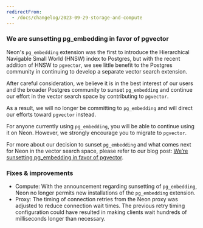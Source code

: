 ```yaml
---
redirectFrom:
  - /docs/changelog/2023-09-29-storage-and-compute
---
```


### We are sunsetting pg_embedding in favor of pgvector

Neon's `pg_embedding` extension was the first to introduce the Hierarchical Navigable Small World (HNSW) index to Postgres, but with the recent addition of HNSW to `pgvector`, we see little benefit to the Postgres community in continuing to develop a separate vector search extension.

After careful consideration, we believe it is in the best interest of our users and the broader Postgres community to sunset `pg_embedding` and continue our effort in the vector search space by contributing to `pgvector`.

As a result, we will no longer be committing to `pg_embedding` and will direct our efforts toward `pgvector` instead.

For anyone currently using `pg_embedding`, you will be able to continue using it on Neon. However, we strongly encourage you to migrate to `pgvector`.

For more about our decision to sunset `pg_embedding` and what comes next for Neon in the vector search space, please refer to our blog post: [We’re sunsetting pg_embedding in favor of pgvector](/blog/sunset-pgembedding).

### Fixes & improvements

- Compute: With the announcement regarding sunsetting of `pg_embedding`, Neon no longer permits new installations of the `pg_embedding` extension.
- Proxy: The timing of connection retries from the Neon proxy was adjusted to reduce connection wait times. The previous retry timing configuration could have resulted in making clients wait hundreds of milliseconds longer than necessary.
